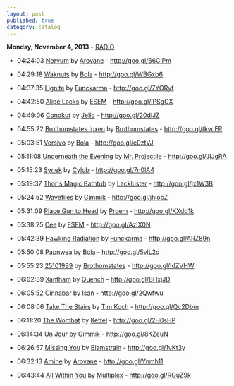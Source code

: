 ```yaml
---
layout: post
published: true
category: catalog
---
```


**Monday, November  4, 2013** - [RADIO](/2013/11/04/bola-radio)

*   04:24:03  [Norvum](http://goo.gl/A882nJ) by [Arovane](http://www.last.fm/music/Arovane) - http://goo.gl/66ClPm

*   04:29:18  [Waknuts](http://goo.gl/hw4Co4) by [Bola](http://www.last.fm/music/Bola) - http://goo.gl/WBGxb6

*   04:37:35  [Lignite](http://goo.gl/vioJwy) by [Funckarma](http://www.last.fm/music/Funckarma) - http://goo.gl/7YORyf

*   04:42:50  [Alipe Lacks](http://goo.gl/GUevH4) by [ESEM](http://www.last.fm/music/ESEM) - http://goo.gl/iPSgGX

*   04:49:06  [Conokut](http://goo.gl/H2PQzi) by [Jello](http://www.last.fm/music/Jello) - http://goo.gl/20diJZ

*   04:55:22  [Brothomstates Ipxen](http://goo.gl/iAjF7O) by [Brothomstates](http://www.last.fm/music/Brothomstates) - http://goo.gl/tkvcER

*   05:03:51  [Versivo](http://goo.gl/BwoFhP) by [Bola](http://www.last.fm/music/Bola) - http://goo.gl/e0ztVJ

*   05:11:08  [Underneath the Evening](http://goo.gl/Og8xBD) by [Mr. Projectile](http://www.last.fm/music/Mr.+Projectile) - http://goo.gl/JIJgRA

*   05:15:23  [Synek](http://goo.gl/4rc6ux) by [Cylob](http://www.last.fm/music/Cylob) - http://goo.gl/7n0lA4

*   05:19:37  [Thor's Magic Bathtub](http://goo.gl/NAjjHK) by [Lackluster](http://www.last.fm/music/Lackluster) - http://goo.gl/jx1W3B

*   05:24:52  [Wavefiles](http://goo.gl/CWIlVH) by [Gimmik](http://www.last.fm/music/Gimmik) - http://goo.gl/jhiocZ

*   05:31:09  [Place Gun to Head](http://goo.gl/N3IwFX) by [Proem](http://www.last.fm/music/Proem) - http://goo.gl/KXdd1k

*   05:38:25  [Cee](http://goo.gl/3txYqv) by [ESEM](http://www.last.fm/music/ESEM) - http://goo.gl/AzIX0N

*   05:42:39  [Hawking Radiation](http://goo.gl/x0e98i) by [Funckarma](http://www.last.fm/music/Funckarma) - http://goo.gl/ARZ89n

*   05:50:08  [Papnwea](http://goo.gl/5C1jrM) by [Bola](http://www.last.fm/music/Bola) - http://goo.gl/5vlL2d

*   05:55:23  [25101999](http://goo.gl/8EUAoB) by [Brothomstates](http://www.last.fm/music/Brothomstates) - http://goo.gl/ldZVHW

*   06:02:39  [Xantham](http://goo.gl/dZykbj) by [Quench](http://www.last.fm/music/Quench) - http://goo.gl/BHxjJD

*   06:05:52  [Cinnabar](http://goo.gl/qlwb4R) by [Isan](http://www.last.fm/music/Isan) - http://goo.gl/2Qwfwu

*   06:08:06  [Take The Stairs](http://goo.gl/0UQHPS) by [Tim Koch](http://www.last.fm/music/Tim+Koch) - http://goo.gl/Qc2Dbm

*   06:11:20  [The Wombat](http://goo.gl/iPNgBi) by [Kettel](http://www.last.fm/music/Kettel) - http://goo.gl/2H0sHP

*   06:14:34  [Un Jour](http://goo.gl/SdITLb) by [Gimmik](http://www.last.fm/music/Gimmik) - http://goo.gl/8KZeuN

*   06:26:57  [Missing You](http://goo.gl/8OcmGu) by [Blamstrain](http://www.last.fm/music/Blamstrain) - http://goo.gl/1vKt3y

*   06:32:13  [Amine](http://goo.gl/YzJ6aH) by [Arovane](http://www.last.fm/music/Arovane) - http://goo.gl/Ynmh11

*   06:43:44  [All Within You](http://goo.gl/ZepoF6) by [Multiplex](http://www.last.fm/music/Multiplex) - http://goo.gl/RGuZ9k


